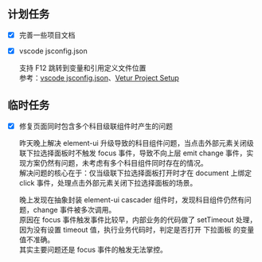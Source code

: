 ## 计划任务

- [x] 完善一些项目文档

- [x] vscode jsconfig.json

  支持 F12 跳转到变量和引用定义文件位置  
  参考：[vscode jsconfig.json](https://code.visualstudio.com/docs/languages/jsconfig)、[Vetur Project Setup](https://vuejs.github.io/vetur/setup.html#project-setup)

## 临时任务

- [x] 修复页面同时包含多个科目级联组件时产生的问题

  昨天晚上解决 element-ui 升级导致的科目组件问题，当点击外部元素关闭级联下拉选择面板时不触发 focus 事件，导致不向上层 emit change 事件，实现方案仍然有问题，未考虑有多个科目组件同时存在的情况。  
  解决问题的核心在于：仅当级联下拉选择面板打开时才在 document 上绑定 click 事件，处理点击外部元素关闭下拉选择面板的场景。

  晚上发现在抽象封装 element-ui cascader 组件时，发现科目组件仍然有问题，change 事件被多次调用。  
  原因在 focus 事件触发事件比较早，内部业务的代码做了 setTimeout 处理，因为没有设置 timeout 值，执行业务代码时，判定是否打开 下拉面板 的变量值不准确。  
  其实主要问题还是 focus 事件的触发无法掌控。
